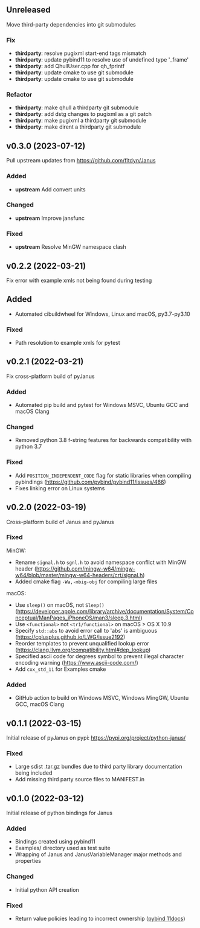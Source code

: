 ## Unreleased

Move third-party dependencies into git submodules

### Fix

- **thirdparty**: resolve pugixml start-end tags mismatch
- **thirdparty**: update pybind11 to resolve use of undefined type '_frame'
- **thirdparty**: add QhullUser.cpp for qh_fprintf
- **thirdparty**: update cmake to use git submodule
- **thirdparty**: update cmake to use git submodule

### Refactor

- **thirdparty**: make qhull a thirdparty git submodule
- **thirdparty**: add dstg changes to pugixml as a git patch
- **thirdparty**: make pugixml a thirdparty git submodule
- **thirdparty**: make dirent a thirdparty git submodule

## v0.3.0 (2023-07-12)

Pull upstream updates from <https://github.com/fltdyn/Janus>

### Added

- **upstream** Add convert units

### Changed

- **upstream** Improve jansfunc

### Fixed

- **upstream** Resolve MinGW namespace clash

## v0.2.2 (2022-03-21)

Fix error with example xmls not being found during testing

## Added

- Automated cibuildwheel for Windows, Linux and macOS, py3.7-py3.10

### Fixed

- Path resolution to example xmls for pytest

## v0.2.1 (2022-03-21)

Fix cross-platform build of pyJanus

### Added

- Automated pip build and pytest for Windows MSVC, Ubuntu GCC and macOS Clang

### Changed

- Removed python 3.8 f-string features for backwards compatibility with python 3.7

### Fixed

- Add `POSITION_INDEPENDENT_CODE` flag for static libraries when compiling pybindings (<https://github.com/pybind/pybind11/issues/466>)
- Fixes linking error on Linux systems

## v0.2.0 (2022-03-19)

Cross-platform build of Janus and pyJanus

### Fixed

MinGW:

- Rename `signal.h` to `sgnl.h` to avoid namespace conflict with MinGW header (<https://github.com/mingw-w64/mingw-w64/blob/master/mingw-w64-headers/crt/signal.h>)
- Added cmake flag `-Wa,-mbig-obj` for compiling large files

macOS:

- Use `sleep()` on macOS, not `Sleep()`(<https://developer.apple.com/library/archive/documentation/System/Conceptual/ManPages_iPhoneOS/man3/sleep.3.html>)
- Use `<functional>` not `<tr1/functional>` on macOS > OS X 10.9
- Specify `std::abs` to avoid error call to 'abs' is ambiguous (<https://cplusplus.github.io/LWG/issue2192>)
- Reorder templates to prevent unqualified lookup error (<https://clang.llvm.org/compatibility.html#dep_lookup>)
- Specified ascii code for degrees symbol to prevent illegal character encoding warning (<https://www.ascii-code.com/>)
- Add `cxx_std_11` for Examples cmake

### Added

- GitHub action to build on Windows MSVC, Windows MingGW, Ubuntu GCC, macOS Clang

## v0.1.1 (2022-03-15)

Initial release of pyJanus on pypi: <https://pypi.org/project/python-janus/>

### Fixed

- Large sdist .tar.gz bundles due to third party library documentation being included
- Add missing third party source files to MANIFEST.in

## v0.1.0 (2022-03-12)

Initial release of python bindings for Janus

### Added

- Bindings created using pybind11
- Examples/ directory used as test suite
- Wrapping of Janus and JanusVariableManager major methods and properties

### Changed

- Initial python API creation

### Fixed

- Return value policies leading to incorrect ownership ([pybind 11docs](https://pybind11.readthedocs.io/en/stable/advanced/functions.html#return-value-policies))
